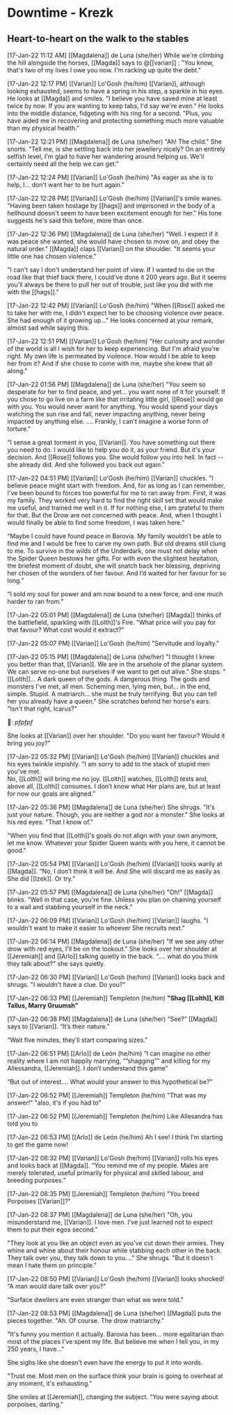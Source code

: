 # Downtime - Krezk

## Heart-to-heart on the walk to the stables

[17-Jan-22 11:12 AM] [[Magdalena]] de Luna (she/her)
While we're climbing the hill alongside the horses, [[Magda]] says to @[[varian]] : "You know, that's two of my lives I owe you now. I'm racking up quite the debt."

[17-Jan-22 12:17 PM] [[Varian]] Lo'Gosh (he/him)
[[Varian]], although looking exhausted, seems to have a spring in his step, a sparkle in his eyes. He looks at [[Magda]] and smiles.
"I believe you have saved mine at least twice by now. If you are wanting to keep tabs, I'd say we're even."
He looks into the middle distance, fidgeting with his ring for a second.
"Plus, you have aided me in recovering and protecting something much more valuable than my physical health."

[17-Jan-22 12:21 PM] [[Magdalena]] de Luna (she/her)
"Ah! The child." She snorts. "Tell me, is she settling back into her jewellery nicely? On an entirely selfish level, I'm glad to have her wandering around helping us. We'll certainly need all the help we can get."

[17-Jan-22 12:24 PM] [[Varian]] Lo'Gosh (he/him)
"As eager as she is to help, I... don't want her to be hurt again."

[17-Jan-22 12:28 PM] [[Varian]] Lo'Gosh (he/him)
[[Varian]]'s smile wanes.
"Having been taken hostage by [[hags]] and imprisoned in the body of a hellhound doesn't seem to have been excitement enough for her."
His tone suggests he's said this before, more than once.

[17-Jan-22 12:36 PM] [[Magdalena]] de Luna (she/her)
"Well. I expect if it was peace she wanted, she would have chosen to move on, and obey the natural order." [[Magda]] claps [[Varian]] on the shoulder. "It seems your little one has chosen violence."

"I can't say I don't understand her point of view. If I wanted to die on the road like that thief back there, I could've done it 200 years ago. But it seems you'll always be there to pull her out of trouble, just like you did with me with the [[hags]]."

[17-Jan-22 12:42 PM] [[Varian]] Lo'Gosh (he/him)
"When [[Rose]] asked me to take her with me, I didn't expect her to be choosing violence over peace. She had enough of it growing up..."
He looks concerned at your remark, almost sad while saying this.

[17-Jan-22 12:51 PM] [[Varian]] Lo'Gosh (he/him)
"Her curiosity and wonder of the world is all I wish for her to keep experiencing. But I'm afraid you're right. My own life is permeated by violence. How would I be able to keep her from it? And if she chose to come with me, maybe she knew that all along."

[17-Jan-22 01:56 PM] [[Magdalena]] de Luna (she/her)
"You seem so desperate for her to find peace, and yet... you want none of it for yourself. If you chose to go live on a farm like that irritating little girl, [[Rose]] would go with you. You would never want for anything. You would spend your days watching the sun rise and fall, never impacting anything, never being impacted by anything else. .... Frankly, I can't imagine a worse form of torture."

"I sense a great torment in you, [[Varian]]. You have something out there you need to do. I would like to help you do it, as your friend. But it's your decision. And [[Rose]] follows you. She would follow you into hell. In fact -- she already did. And she followed you back out again."

[17-Jan-22 04:51 PM] [[Varian]] Lo'Gosh (he/him)
[[Varian]] chuckles.
"I believe peace might start with freedom. And, for as long as I can remember, I've been bound to forces too powerful for me to ran away from. First, it was my family. They worked very hard to find the right skill set that would make me useful, and trained me well in it. If for nothing else, I am grateful to them for that. But the Drow are not concerned with peace.
And, when I thought I would finally be able to find some freedom, I was taken here.”

“Maybe I could have found peace in Barovia. My family wouldn’t be able to find me and I would be free to carve my own path. 
But old dreams still clung to me. To survive in the wilds of the Underdark, one must not delay when the Spider Queen bestows her gifts. For with even the slightest hesitation, the briefest moment of doubt, she will snatch back her blessing, depriving her chosen of the wonders of her favour. And I’d waited for her favour for so long.”

“I sold my soul for power and am now bound to a new force, and one much harder to ran from."

[17-Jan-22 05:01 PM] [[Magdalena]] de Luna (she/her)
[[Magda]] thinks of the battlefield, sparkling with [[Lolth]]'s Fire. "What price will you pay for that favour? What cost would it extract?"

[17-Jan-22 05:07 PM] [[Varian]] Lo'Gosh (he/him)
"Servitude and loyalty."

[17-Jan-22 05:15 PM] [[Magdalena]] de Luna (she/her)
"I thought I knew you better than that, [[Varian]]. We are in the arsehole of the planar system. We can serve no-one but ourselves if we want to get out alive." She stops. "[[Lolth]]... A dark queen of the gods. A dangerous thing. The gods and monsters I've met, all men. Scheming men, lying men, but... in the end, simple. Stupid. A matriarch... she must be truly terrifying. But you can tell her you already have a queen." She scratches behind her horse's ears. "Isn't that right, Icarus?"

🐴: *pfpfpf*

She looks at [[Varian]] over her shoulder. "Do you want her favour? Would it bring you joy?"

[17-Jan-22 05:32 PM] [[Varian]] Lo'Gosh (he/him)
[[Varian]] chuckles and his eyes twinkle impishly.
"I am sorry to add to the stack of stupid men you've met.  
No, [[Lolth]] will bring me no joy. [[Lolth]] watches, [[Lolth]] tests and, above all, [[Lolth]] consumes. I don’t know what Her plans are, but at least for now our goals are aligned.”

[17-Jan-22 05:36 PM] [[Magdalena]] de Luna (she/her)
She shrugs. "It's just your nature. Though, you are neither a god nor a monster." She looks at his red eyes. "That I know of."

"When you find that [[Lolth]]'s goals do not align with your own anymore, let me know. Whatever your Spider Queen wants with you here, it cannot be good."

[17-Jan-22 05:54 PM] [[Varian]] Lo'Gosh (he/him)
[[Varian]] looks warily at [[Magda]].
“No, I don’t think it will be. And She will discard me as easily as She did [[Izek]]. Or try.”

[17-Jan-22 05:57 PM] [[Magdalena]] de Luna (she/her)
"Oh!" [[Magda]] blinks. "Well in that case, you're fine. Unless you plan on chaining yourself to a wall and stabbing yourself in the neck."

[17-Jan-22 06:09 PM] [[Varian]] Lo'Gosh (he/him)
[[Varian]] laughs. "I wouldn't want to make it easier to whoever She recruits next."

[17-Jan-22 06:14 PM] [[Magdalena]] de Luna (she/her)
"If we see any other drow with red eyes, I'll be on the lookout." She looks over her shoulder at [[Jeremiah]] and [[Arlo]] talking quietly in the back. ".... what do you think they talk about?" she says quietly.

[17-Jan-22 06:30 PM] [[Varian]] Lo'Gosh (he/him)
[[Varian]] looks back and shrugs. "I wouldn't have a clue. Do you?"

[17-Jan-22 06:33 PM] [[Jeremiah]] Templeton (he/him)
**"Shag [[Lolth]], Kill Tallus, Marry Gruumsh"**

[17-Jan-22 06:38 PM] [[Magdalena]] de Luna (she/her)
“See?” [[Magda]] says to [[Varian]]. “It’s their nature.”

“Wait five minutes, they’ll start comparing sizes.”

[17-Jan-22 06:51 PM] [[Arlo]] de León (he/him)
“I can imagine no other reality where I am not happily marrying, “”shagging”” and killing for my Allessandra, [[Jeremiah]]. I don’t understand this game”

“But out of interest…. What would your answer to this hypothetical be?”

[17-Jan-22 06:52 PM] [[Jeremiah]] Templeton (he/him)
"That was my answer!" "also, it's if you had to"

[17-Jan-22 06:52 PM] [[Jeremiah]] Templeton (he/him)
Like Allesandra has told you to

[17-Jan-22 06:53 PM] [[Arlo]] de León (he/him)
Ah I see! I think I’m starting to get the game now!

[17-Jan-22 08:32 PM] [[Varian]] Lo'Gosh (he/him)
[[Varian]] rolls his eyes and looks back at [[Magda]].
“You remind me of my people. Males are merely tolerated, useful primarily for physical and skilled labour, and breeding purposes.”

[17-Jan-22 08:35 PM] [[Jeremiah]] Templeton (he/him)
"You breed Porpoises [[Varian]]?"

[17-Jan-22 08:37 PM] [[Magdalena]] de Luna (she/her)
"Oh, you misunderstand me, [[Varian]]. I love men. I've just learned not to expect them to put their egos second."

"They look at you like an object even as you've cut down their armies. They whine and whine about their honour while stabbing each other in the back. They talk over you, they talk down to you...." She shrugs. "But it doesn't mean I hate them on principle."

[17-Jan-22 08:50 PM] [[Varian]] Lo'Gosh (he/him)
[[Varian]] looks shocked! “A man would dare talk over you?”

“Surface dwellers are even stranger than what we were told.”

[17-Jan-22 08:53 PM] [[Magdalena]] de Luna (she/her)
[[Magda]] puts the pieces together. "Ah. Of course. The drow matriarchy."

"It's funny you mention it actually. Barovia has been... more egalitarian than most of the places I've spent my life. But believe me when I tell you, in my 250 years, I have..."

She sighs like she doesn't even have the energy to put it into words.

"Trust me. Most men on the surface think your brain is going to overheat at any moment, it's exhausting."

She smiles at [[Jeremiah]], changing the subject. "You were saying about porpoises, darling."
